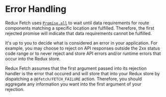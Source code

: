# Error Handling

Redux Fetch uses [`Promise.all`](https://mzl.la/29uN1k8) to wait until data requirements for route components matching a specific location are fulfilled. Therefore, the first rejected promise will indicate that data requirements cannot be fulfilled.

It's up to you to decide what is considered an error in your application. For example, you may choose to reject on API responses outside the 2xx status code range or to never reject and store API errors and/or runtime errors that occur into the Redux store.

Redux Fetch assumes that the first argument passed into its rejection handler
is the error that occured and will store that into your Redux store by
dispatching a `@@fetch/FETCH_FAILURE` action. Therefore, you should aggregate
any information you want into the first argument of your rejection.
